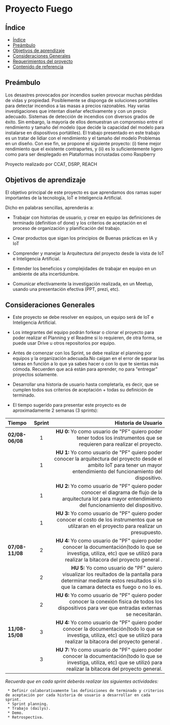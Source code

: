 # Proyecto Fuego

## **Índice**
- [Índice](#índice)
- [Preámbulo](#preambulo)
- [Objetivos de aprendizaje](#objetivos)
- [Consideraciones Generales](#consideraciones-generales)
- [Requerimientos del proyecto](#requerimientos-del-proyecto)
- [Contenido de referencia](#contenido-de-referencia)

## **Preámbulo**


Los desastres provocados por incendios suelen provocar muchas pérdidas de vidas
y propiedad. 
Posiblemente se disponga de soluciones portátiles para detectar incendios a las masas a precios razonables. 
Hay varias investigaciones que  intentan diseñar efectivamente y con un precio adecuado. 
Sistemas de detección de incendios con diversos grados de éxito. Sin embargo, la mayoría de ellos demuestran un compromiso entre el rendimiento y tamaño del modelo (que decide la capacidad del modelo para instalarse en dispositivos portátiles). 
El trabajo presentado en este trabajo es un tratar de lidiar con el rendimiento y el tamaño del modelo Problemas en  un diseño. 
Con ese fin, se propone el siguiente proyecto:
 (i) tiene mejor rendimiento que el existente contrapartes, y 
(ii) es lo suficientemente ligero como para ser desplegado en Plataformas incrustadas como Raspberry 

Proyecto realizado por CCAT, DSRP, REACH

## **Objetivos de aprendizaje**


El objetivo principal de este proyecto es que aprendamos dos ramas super importantes de la tecnología, IoT e Inteligencia Artificial.

Dicho en palabras sencillas, aprenderás a:

* Trabajar con historias de usuario, y crear en equipo las definiciones de terminado (definition of done) y los criterios de aceptación en el proceso de organización y planificación del trabajo.

* Crear productos que sigan los principios de Buenas prácticas en IA y IoT

* Comprender y manejar la Arquitectura del proyecto desde la vista de IoT e Inteligencia Artificial.

* Entender los beneficios y complejidades de trabajar en equipo en un ambiente de alta incertidumbre.

* Comunicar efectivamente la investigación realizada, en un Meetup, usando una presentación efectiva (PPT, prezi, etc).

## **Consideraciones Generales**

* Este proyecto se debe resolver en equipos, un equipo será de IoT e Inteligencia Artificial.

* Los integrantes del equipo podrán forkear o clonar el proyecto para poder realizar el Planning y el Readme si lo requieren, de otra forma, se puede usar Drive u otros repositorios por equipo.

* Antes de comenzar con los Sprint, se debe realizar el planning por equipos y la organización adecuada.No caigan en el error de separar las tareas en función a lo que ya sabes hacer o con lo que te sientas más cómoda. Recuerden que acá están para aprender, no para "entregar" proyectos solamente.

* Desarrollar una historia de usuario hasta completarla, es decir, que se cumplen todos sus criterios de aceptación + todas su definición de terminado.

* El tiempo sugerido para presentar este proyecto es de aproximadamente 2 semanas (3 sprints):

| Tiempo      | Sprint   | Historia de Usuario      |
| :---------- | :------: | -----------------------: |
| **02/08-06/08** | 1        | **HU 0:** Yo como usuario de "PF" quiero poder tener todos los instrumentos que se requieren para realizar el proyecto.| 
|  | 1        |**HU 1:** Yo como usuario de "PF" quiero poder conocer la arquitectura del proyecto desde el ambito IoT para tener un mayor entendimiento del funcionamiento del dispositivo. |
|  | 1        |**HU 2:** Yo como usuario de "PF" quiero poder conocer el diagrama de flujo de la arquitectura Iot para mayor entendimiento del funcionamiento del dispositivo. |
|| 1        |**HU 3:** Yo como usuario de "PF" quiero poder conocer el costo de los instrumentos que se utilzaran en el proyecto para realizar un presupuesto. |
| **07/08-11/08** | 2       | **HU 4:** Yo como usuario de "PF" quiero poder conocer la documentación(todo lo que se investiga, utiliza, etc) que se utilizó para realizar la bitacora del proyecto general .| 
|  | 2        |**HU 5:** Yo como usuario de "PF" quiero visualizar los reultados de la pantalla para determinar mediante estos resultados si lo que la camara detecta es fuego o no lo es. |
|  | 2       |**HU 6:** Yo como usuario de "PF" quiero poder conocer la conexión fisica de todos los dispositivos para ver que entradas externas se necesitarán. |
| **11/08-15/08** | 3       | **HU 4:** Yo como usuario de "PF" quiero poder conocer la documentación(todo lo que se investiga, utiliza, etc) que se utilizó para realizar la bitacora del proyecto general .| 
|  | 3         |**HU 7:** Yo como usuario de "PF" quiero poder conocer la documentación(todo lo que se investiga, utiliza, etc) que se utilizó para realizar la bitacora del proyecto general.|

*Recuerda que en cada sprint deberás realizar las siguientes actividades:*

     * Definir colaborativamente las definiciones de terminado y criterios de aceptación por cada historia de usuario a desarrollar en cada sprint.
     * Sprint planning.
     * Trabajo (dailys).
     * Demo.
     * Retrospectiva.

     